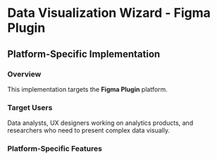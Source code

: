 # Data Visualization Wizard - Figma Plugin

## Platform-Specific Implementation

### Overview
This implementation targets the **Figma Plugin** platform.

### Target Users
Data analysts, UX designers working on analytics products, and researchers who need to present complex data visually.

### Platform-Specific Features
